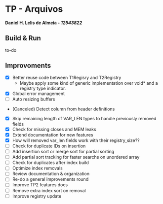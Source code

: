 # TP - Arquivos

**Daniel H. Lelis de Almeia - _12543822_**

## Build & Run

to-do

## Improvoments

- [x] Better reuse code between T1Regisry and T2Registry
  - Maybe apply some kind of generic implementation over void\* and a registry type indicator.
- [x] Global error management
- [ ] Auto resizing buffers
- (Canceled) Detect column from header definitions
- [x] Skip remaining length of VAR_LEN types to handle previously removed fields
- [x] Check for missing closes and MEM leaks
- [x] Extend documentation for new features
- [x] How will removed var_len fields work with their registry_size??
- [ ] Check for duplicate IDs on insertion
- [ ] Add insertion sort or merge sort for partial sorting
- [ ] Add partial sort tracking for faster searchs on unordered array
- [ ] Check for duplicates after index build
- [ ] Optimize index removals
- [ ] Review documentation & organization
- [ ] Re-do a general improvements round
- [ ] Improve TP2 features docs
- [ ] Remove extra index sort on removal 
- [ ] Improve registry update